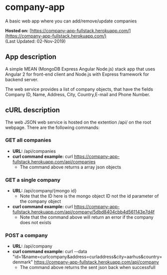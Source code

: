 # company-app
A basic web app where you can add/remove/update companies

**Hosted on:** [https://company-app-fullstack.herokuapp.com/](https://company-app-fullstack.herokuapp.com/)           
(Last Updated: 02-Nov-2019)

## App description

A simple MEAN (MongoDB Express Angular Node.js) stack app that uses Angular 2 for front-end client and Node.js with Express framework for backend server.

The web service provides a list of company objects, that have the fields Company ID, Name, Address, City, Country,E-mail and Phone Number.

## cURL description

The web JSON web service is hosted on the extention /api/ on the root webpage. There are the following commands:

### GET all companies

- **URL:** /api/companies
- **curl command example:** curl https://company-app-fullstack.herokuapp.com/api/companies
  - The command above returns a array json objects

### GET a single company
- **URL:** /api/company/{mongo id}
  - Note that the ID here is the mongo object ID not the id parameter of the company object
- **curl command example:** curl https://company-app-fullstack.herokuapp.com/api/company/5dbd8404cbb4d561143e7d4f
  - Note that the command above will return an error if the company does not exists
  
### POST a company
- **URL:** /api/company
- **curl command example:** curl --data "id=1&name=curlcompany&address=curladdress&city=aarhus&country=denmark" https://company-app-fullstack.herokuapp.com/api/company
  - The command above returns the sent json back when successfull
  


